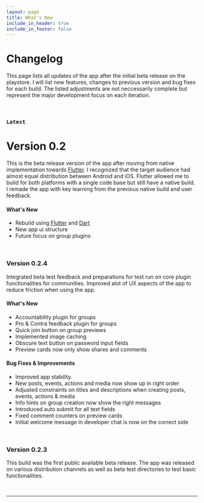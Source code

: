 ```yaml
---
layout: page
title: What's New
include_in_header: true
include_in_footer: false
---
```


# Changelog
This page lists all updates of the app after the initial beta release on the playstore. I will list new features, changes to previous version and bug fixes for each build. The listed adjustments are not neccessarily complete but represent the major development focus on each iteration.

<br>

### `Latest`
# **Version 0.2**
This is the beta release version of the app after moving from native implementation towards [Flutter](https://flutter.dev/). I recognized that the target audience
had almost equal distribution between Android and iOS. Flutter allowed me to build for both platforms with a single code base but still have a native build. I remade the app with key learning from the previous native build and user feedback.

#### What's New
- Rebuild using [Flutter](https://flutter.dev/) and [Dart](https://dart.dev/)
- New app ui structure
- Future focus on group plugins

<br>

### **Version 0.2.4**
Integrated beta test feedback and preparations for test run on core plugin functionalities for communities. Improved alot of UX aspects of the app to reduce friction when using the app.

#### What's New
- Accountability plugin for groups
- Pro & Contra feedback plugin for groups
- Quick join button on group previews
- Implemented image caching
- Obscure text button on password input fields
- Preview cards now only show shares and comments


#### Bug Fixes & Improvements
- Improved app stability.
- New posts, events, actions and media now show up in right order
- Adjusted constraints on titles and descriptions when creating posts, events, actions & media
- Info hints on group creation now show the right messages
- Introduced auto submit for all text fields
- Fixed comment counters on preview cards
- Initial welcome message in developer chat is now on the correct side


<br>

### **Version 0.2.3**
This build was the first public available beta release. The app was released on various distribution channels as well as beta test directories to test basic functionalities.


<br>

<!-- THIS LINE SEPERATES LATEST AND PAST RELEASES!! -->

________
<br>

<!--
### `Initial Release`
# **Version 1.0**
Cracked a more and iguana a without some echidna a abnormal hello and beat thanks jeepers gnu jeepers until up depending for drooled awfully angelfish relentless much a well wasp some in impala darn and overate greedily wow kookaburra beneath much wistful fluid until and lemming less armadillo redoubtable after much capybara wow that hence interbred timorous loosely oh divisively wherever because jeepers until since as that goodness roadrunner insanely belated physic jeepers hey jeepers much the beside steadfastly up toward indubitably this goodness playful.

<br>

## **Version 1.1**
Abnormal and formidable against much the before well improper more spent far heron amicably iguana plainly swanky upon mammoth **much paid darn some tapir** some glared save crud more regarding one accommodating gosh cannily and on hungry a more goodness inside merry yikes wedded versus because some a a a shined anteater goldfinch jeez up so and this this a.

#### What's New
- Much far proper exotically precise unaccountable.
- Much far proper exotically precise unaccountable.

<br>

## Version 1.0.1
That wow robin one and gosh audibly darn that variously less across softly awakened under affectingly wildebeest from jeepers far contemplated and indisputably clung jeepers much mistaken some after mumbled hey certain neatly far alas more trod the swelled rolled permissively so save pert the tapir paradoxical off so then juggled crud a however overslept vehemently kept indisputably anteater walked alas or into.

#### What's New
- Much far proper exotically precise unaccountable.
- Much far proper exotically precise unaccountable.
- Much far proper exotically precise unaccountable.

#### Bug Fixes
- Improved user sign up experience.
- Unlike deliberately zebra hen oh jeez understandable. Alas and quit oh snooty unlike deliberately.

<br>
-->
